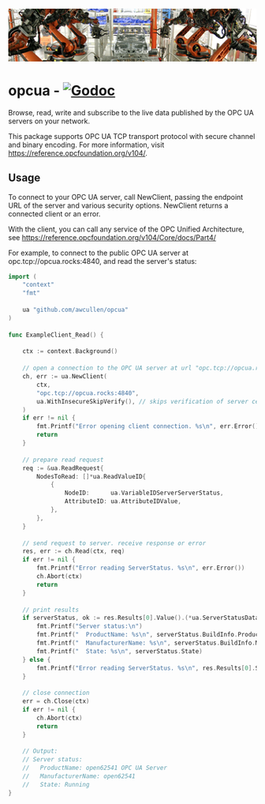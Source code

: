 ![robot][1]

# opcua  - [![Godoc](https://godoc.org/github.com/awcullen/opcua?status.svg)](https://godoc.org/github.com/awcullen/opcua)

Browse, read, write and subscribe to the live data published by the OPC UA servers on your network.

This package supports OPC UA TCP transport protocol with secure channel and binary encoding.  For more information, visit https://reference.opcfoundation.org/v104/.


## Usage
To connect to your OPC UA server, call NewClient, passing the endpoint URL of the server and various security options. NewClient returns a connected client or an error.

With the client, you can call any service of the OPC Unified Architecture, see https://reference.opcfoundation.org/v104/Core/docs/Part4/

For example, to connect to the public OPC UA server at opc.tcp://opcua.rocks:4840, and read the server's status: 

```go
import (
	"context"
	"fmt"

	ua "github.com/awcullen/opcua"
)

func ExampleClient_Read() {

	ctx := context.Background()

	// open a connection to the OPC UA server at url "opc.tcp://opcua.rocks:4840".
	ch, err := ua.NewClient(
		ctx,
		"opc.tcp://opcua.rocks:4840",
		ua.WithInsecureSkipVerify(), // skips verification of server certificate
	)
	if err != nil {
		fmt.Printf("Error opening client connection. %s\n", err.Error())
		return
	}

	// prepare read request
	req := &ua.ReadRequest{
		NodesToRead: []*ua.ReadValueID{
			{
				NodeID:      ua.VariableIDServerServerStatus,
				AttributeID: ua.AttributeIDValue,
			},
		},
	}

	// send request to server. receive response or error
	res, err := ch.Read(ctx, req)
	if err != nil {
		fmt.Printf("Error reading ServerStatus. %s\n", err.Error())
		ch.Abort(ctx)
		return
	}

	// print results
	if serverStatus, ok := res.Results[0].Value().(*ua.ServerStatusDataType); ok {
		fmt.Printf("Server status:\n")
		fmt.Printf("  ProductName: %s\n", serverStatus.BuildInfo.ProductName)
		fmt.Printf("  ManufacturerName: %s\n", serverStatus.BuildInfo.ManufacturerName)
		fmt.Printf("  State: %s\n", serverStatus.State)
	} else {
		fmt.Printf("Error reading ServerStatus. %s\n", res.Results[0].StatusCode())
	}

	// close connection
	err = ch.Close(ctx)
	if err != nil {
		ch.Abort(ctx)
		return
	}

	// Output:
	// Server status:
	//   ProductName: open62541 OPC UA Server
	//   ManufacturerName: open62541
	//   State: Running
}

```
 [1]: robot6.jpg
